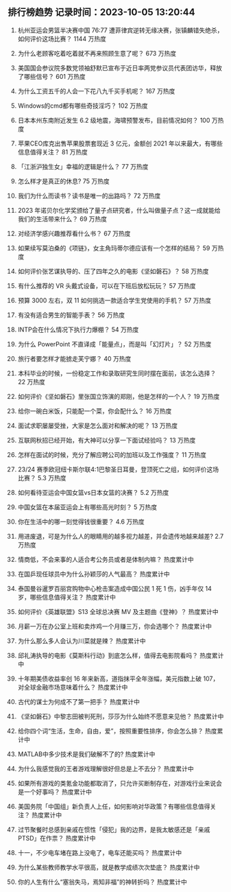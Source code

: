 
## 排行榜趋势 记录时间：2023-10-05 13:20:44
  
  1. 杭州亚运会男篮半决赛中国 76:77 遭菲律宾逆转无缘决赛，张镇麟错失绝杀，如何评价这场比赛？ 1144 万热度
    
  2. 为什么老顾客吃着吃着就不再来照顾生意了呢？ 673 万热度
    
  3. 美国国会参议院多数党领袖舒默已宣布于近日率两党参议员代表团访华，释放了哪些信号？ 601 万热度
    
  4. 为什么工资五千的人会一下花八九千买手机呢？ 167 万热度
    
  5. Windows的cmd都有哪些奇技淫巧？ 102 万热度
    
  6. 日本本州东南附近发生 6.2 级地震，海啸预警发布，目前情况如何？ 100 万热度
    
  7. 苹果CEO库克出售苹果股票套现近 3 亿元，金额创  2021 年以来最大，有哪些信息值得关注？ 81 万热度
    
  8. 「江浙沪独生女」幸福的逻辑是什么？ 77 万热度
    
  9. 怎么样才是真正的休息? 75 万热度
    
  10. 我们为什么而读书？读书是唯一的出路吗？ 72 万热度
    
  11. 2023 年诺贝尔化学奖颁给了量子点研究者，什么叫做量子点？这一成就能给我们的生活带来什么？ 69 万热度
    
  12. 对经济学感兴趣推荐看什么书？ 67 万热度
    
  13. 如果续写莫泊桑的《项链》，女主角玛蒂尔德应该有一个怎样的结局？ 59 万热度
    
  14. 如何评价张艺谋执导的、压了四年之久的电影《坚如磐石》？ 58 万热度
    
  15. 有什么推荐的 VR 头戴式设备，可以在下班后放松玩玩？ 57 万热度
    
  16. 预算 3000 左右，双 11 如何挑选一款适合学生党使用的手机？ 57 万热度
    
  17. 有没有适合男生的智能手表？ 56 万热度
    
  18. INTP会在什么情况下执行力爆棚？ 54 万热度
    
  19. 为什么 PowerPoint 不直译成「能量点」，而是叫「幻灯片」？ 52 万热度
    
  20. 旅行者要怎样才能掳走芙宁娜？ 40 万热度
    
  21. 本科毕业的时候，一份稳定工作和录取研究生同时摆在面前，该怎么选择？ 22 万热度
    
  22. 如何评价《坚如磐石》里张国立饰演的郑刚，他是怎样的一个人？ 19 万热度
    
  23. 给你一碗白米饭，只能配一个菜，你会配什么？ 16 万热度
    
  24. 面试求职屡屡受挫，大家是怎么面对和解决的呢？ 13 万热度
    
  25. 互联网秋招已经开始，有大神可以分享一下面试经验吗？ 13 万热度
    
  26. 怎样在面试的时候，充分了解应聘公司的加班以及工作强度？ 11 万热度
    
  27. 23/24 赛季欧冠纽卡斯尔联4:1巴黎圣日耳曼，登顶死亡之组，如何评价这场比赛？ 5.3 万热度
    
  28. 如何看待亚运会中国女篮vs日本女篮的决赛？ 5.2 万热度
    
  29. 中国女篮在本届亚运会上有哪些高光时刻？ 5 万热度
    
  30. 你在生活中的哪一刻觉得钱很重要？ 4.6 万热度
    
  31. 用进废退，可是为什么人的眼睛用的越多视力越差，并会遗传地越来越差? 2.7 万热度
    
  32. 情商低，不会来事的人适合考公务员或者是体制内嘛？ 热度累计中
    
  33. 在国乒现任球员中为什么孙颖莎的人气最高？ 热度累计中
    
  34. 泰国曼谷暹罗百丽宫购物中心枪击案造成中国公民 1 死 1 伤，凶手年仅 14 岁，哪些信息值得关注？ 热度累计中
    
  35. 如何评价《英雄联盟》S13 全球总决赛 MV 及主题曲《登神》？ 热度累计中
    
  36. 月薪一万在办公室上班和卖炸鸡一个月赚三万，你会选哪个？ 热度累计中
    
  37. 为什么那么多人会认为川菜就是辣？ 热度累计中
    
  38. 邱礼涛执导的电影《莫斯科行动》到底怎么样，值得去电影院看吗？ 热度累计中
    
  39. 十年期美债收益率创 16 年来新高，道指抹平全年涨幅，美元指数上破 107，对全球金融市场意味着什么？ 热度累计中
    
  40. 古代的谋士为何成不了第一把手？ 热度累计中
    
  41. 《坚如磐石》中黎志田被判死刑，莎莎为什么始终不愿意来见他？ 热度累计中
    
  42. 给你四个词“生活，生命，自由，爱”，按照重要性排序，你会怎么排？ 热度累计中
    
  43. MATLAB中多少技术是我们破解不了的? 热度累计中
    
  44. 为什么我感觉我的王者游戏理解很好但总是上不去分？ 热度累计中
    
  45. 如果所有游戏的类氪金功能都取消了，只允许买断制存在，对游戏行业来说会是一个好事吗？ 热度累计中
    
  46. 美国务院「中国组」新负责人上任，如何影响对华政策？有哪些信息值得关注？ 热度累计中
    
  47. 过节聚餐时总感到亲戚在惯性「侵犯」我的边界，是我太敏感还是「亲戚PTSD」在作祟？ 热度累计中
    
  48. 十一，不少电车堵在路上没电了，电车还能买吗？ 热度累计中
    
  49. 为什么某些教师教学水平很高，就是教学成绩次次垫底？ 热度累计中
    
  50. 你的人生有什么“塞翁失马，焉知非福”的神转折吗？ 热度累计中
    